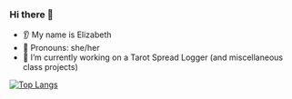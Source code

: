 ### Hi there 👋
* 👂 My name is Elizabeth
* 👩 Pronouns: she/her
* 🔭 I’m currently working on a Tarot Spread Logger (and miscellaneous class projects)

[![Top Langs](https://github-readme-stats.vercel.app/api/top-langs/?username=19ewalker)](https://github.com/anuraghazra/github-readme-stats)
